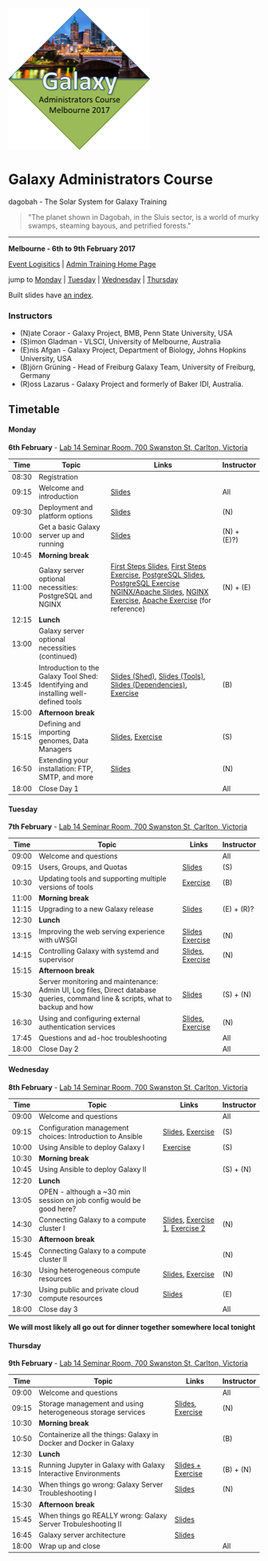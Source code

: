 ![gatc2017_logo.png](docs/shared-images/gatc2017_logo.png)

# Galaxy Administrators Course

dagobah - The Solar System for Galaxy Training
> "The planet shown in Dagobah, in the Sluis sector, is a world of murky swamps, steaming bayous, and petrified forests."

---
**Melbourne - 6th to 9th February 2017**

[Event Logisitics]() | [Admin Training Home Page]()

jump to [Monday](#monday) | [Tuesday](#tuesday) | [Wednesday](#wednesday) | [Thursday](#thursday)

Built slides have [an index](https://gvlproject.github.io/dagobah-training/).

### Instructors

* (N)ate Coraor - Galaxy Project, BMB, Penn State University, USA
* (S)imon Gladman - VLSCI, University of Melbourne, Australia
* (E)nis Afgan - Galaxy Project, Department of Biology, Johns Hopkins University, USA
* (B)jörn Grüning - Head of Freiburg Galaxy Team, University of Freiburg, Germany
* (R)oss Lazarus - Galaxy Project and formerly of Baker IDI, Australia.

## Timetable
#### Monday
**6th February** - [Lab 14 Seminar Room, 700 Swanston St, Carlton, Victoria](https://goo.gl/maps/FD2cdrFeDfG2)

| **Time** | **Topic** | **Links** | **Instructor** |
| -------- | --------- | --------- | ----------- |
| 08:30 | Registration |  |  |
| 09:15 | Welcome and introduction | [Slides](https://gvlproject.github.io/dagobah-training/00-intro/intro.html) | All |
| 09:30 | Deployment and platform options | [Slides](https://gvlproject.github.io/dagobah-training/01-deployment-platforms/choices.html) | (N) |
| 10:00 | Get a basic Galaxy server up and running | [Slides](https://gvlproject.github.io/dagobah-training/02-basic-server/get-galaxy.html) | (N) + (E)?) |
| 10:45 | **Morning break** | | |
| 11:00 | Galaxy server optional necessities: PostgreSQL and NGINX | [First Steps Slides](https://gvlproject.github.io/dagobah-training/03-production-basics/production.html), [First Steps Exercise](essions/03-production-basics/ex1-first-steps.md), [PostgreSQL Slides](https://gvlproject.github.io/dagobah-training/03-production-basics/databases.html), [PostgreSQL Exercise](sessions/03-production-basics/ex2-postgres.md)  [NGINX/Apache Slides](https://gvlproject.github.io/dagobah-training/03-production-basics/webservers.html), [NGINX Exercise](sessions/03-production-basics/ex3-nginx.md), [Apache Exercise](sessions/03-production-basics/ex4-apache.md) (for reference)| (N) + (E) |
| 12:15 | **Lunch** | | |
| 13:00 | Galaxy server optional necessities (continued)| | |
| 13:45 | Introduction to the Galaxy Tool Shed: Identifying and installing well-defined tools | [Slides (Shed)](https://gvlproject.github.io/dagobah-training/05-tool-shed/shed_intro.html), [Slides (Tools)](https://gvlproject.github.io/dagobah-training/05-tool-shed/tool_installation.html), [Slides (Dependencies)](https://gvlproject.github.io/dagobah-training/05-tool-shed/tool-dependencies.html), [Exercise](sessions/05-tool-shed/ex-tool-management.md)| (B) |
| 15:00 | **Afternoon break** | | |
| 15:15 | Defining and importing genomes, Data Managers | [Slides](https://gvlproject.github.io/dagobah-training/06-reference-genomes/reference_genomes.html), [Exercise](sessions/06-reference-genomes/ex06_reference_genomes.md) | (S) |
| 16:50 | Extending your installation: FTP, SMTP, and more | [Slides](https://gvlproject.github.io/dagobah-training/07-extending-installation/extending.html) | (N) |
| 18:00 | Close Day 1 | | All |

#### Tuesday
**7th February** - [Lab 14 Seminar Room, 700 Swanston St, Carlton, Victoria](https://goo.gl/maps/FD2cdrFeDfG2)

| **Time** | **Topic** | **Links** | **Instructor** |
| -------- | --------- | --------- | ----------- |
| 09:00 | Welcome and questions |  | All |
| 09:15 | Users, Groups, and Quotas | [Slides](https://gvlproject.github.io/dagobah-training/08-users-groups-quotas/users-groups-quotas.html) | (S) |
| 10:30 | Updating tools and supporting multiple versions of tools | [Exercise](sessions/05-tool-shed/ex-tool-management.md) | (B) |
| 11:00 | **Morning break** | | |
| 11:15 | Upgrading to a new Galaxy release | [Slides](https://gvlproject.github.io/dagobah-training/10-upgrading-release/upgrading.html) | (E) + (R)? |
| 12:30 | **Lunch** | | |
| 13:15 | Improving the web serving experience with uWSGI | [Slides](https://gvlproject.github.io/dagobah-training/11-uwsgi/uwsgi.html) [Exercise](sessions/11-uwsgi/ex1-uwsgi.md) | (N) |
| 14:15 | Controlling Galaxy with systemd and supervisor | [Slides](https://gvlproject.github.io/dagobah-training/12-systemd-supervisor/systemd-supervisor.html), [Exercise](sessions/12-systemd-supervisor/ex1-supervisor.md) | (N) |
| 15:15 | **Afternoon break** | | |
| 15:30 | Server monitoring and maintenance: Admin UI, Log files, Direct database queries, command line & scripts, what to backup and how | [Slides](https://gvlproject.github.io/dagobah-training/002-monitoring-maintenance/monitoring-maintenance.html) | (S) + (N) |
| 16:30 | Using and configuring external authentication services | [Slides](https://gvlproject.github.io/dagobah-training/004-external-auth/external-auth.html), [Exercise](sessions/004-external-authentication/ex1-pam-auth.md) | (N) |
| 17:45 | Questions and ad-hoc troubleshooting | | All |
| 18:00 | Close Day 2 | | All |

#### Wednesday
**8th February** - [Lab 14 Seminar Room, 700 Swanston St, Carlton, Victoria](https://goo.gl/maps/FD2cdrFeDfG2)

| **Time** | **Topic** | **Links** | **Instructor** |
| -------- | --------- | --------- | ----------- |
| 09:00 | Welcome and questions |  | All |
| 09:15 | Configuration management choices: Introduction to Ansible | [Slides](https://gvlproject.github.io/dagobah-training/001-ansible/ansible-introduction.html), [Exercise](sessions/001-ansible/ex1-intro-ansible.md) | (S) |
| 10:00 | Using Ansible to deploy Galaxy I |  [Exercise](sessions/001-ansible/ex2-galaxy-ansible.md)| (S) |
| 10:30 | **Morning break** | | |
| 10:45 | Using Ansible to deploy Galaxy II |  | (S) + (N) |
| 12:20 | **Lunch** | | |
| 13:05 | OPEN - although a ~30 min session on job config would be good here? | | | |
| 14:30 | Connecting Galaxy to a compute cluster I | [Slides](https://gvlproject.github.io/dagobah-training/005-compute-cluster/compute-cluster.html), [Exercise 1](sessions/005-compute-cluster/ex1-slurm.md), [Exercise 2](sessions/005-compute-cluster/ex2-advanced-job-configs.md) | (N)|
| 15:30 | **Afternoon break** | | |
| 15:45 | Connecting Galaxy to a compute cluster II |  | (N) |
| 16:30 | Using heterogeneous compute resources | [Slides](https://gvlproject.github.io/dagobah-training/005-compute-cluster/heterogeneous.html), [Exercise](sessions/005-compute-cluster/ex3-pulsar.md) | (N) |
| 17:30 | Using public and private cloud compute resources | [Slides](https://gvlproject.github.io/dagobah-training/006-clouds/clouds.html) | (E) |
| 18:00 | Close day 3 | | All |

**We will most likely all go out for dinner together somewhere local tonight**

#### Thursday
**9th February** - [Lab 14 Seminar Room, 700 Swanston St, Carlton, Victoria](https://goo.gl/maps/FD2cdrFeDfG2)

| **Time** | **Topic** | **Links** | **Instructor** |
| -------- | --------- | --------- | ----------- |
| 09:00 | Welcome and questions |  | All |
| 09:15 | Storage management and using heterogeneous storage services | [Slides](https://gvlproject.github.io/dagobah-training/007-storage/storage.html), [Exercise](sessions/007-storage-management/ex1-objectstore.md) | (N) |
| 10:30 | **Morning break** | | |
| 10:50 | Containerize all the things: Galaxy in Docker and Docker in Galaxy | | (B) |
| 12:30 | **Lunch** | | |
| 13:15 | Running Jupyter in Galaxy with Galaxy Interactive Environments | [Slides + Exercise](https://gist.github.com/natefoo/73bdcd9d467efd8d333ec15719e71108) | (B) + (N) |
| 14:30 | When things go wrong: Galaxy Server Troubleshooting I | [Slides](https://gvlproject.github.io/dagobah-training/11-basic-troubleshooting/basic-troubleshooting.html)| (N) |
| 15:30 | **Afternoon break** | | |
| 15:45 | When things go REALLY wrong: Galaxy Server Trobuleshooting II |  [Slides](https://gvlproject.github.io/dagobah-training/009-advanced-troubleshooting/troubleshooting.html#1) | |
| 16:45 | Galaxy server architecture | [Slides](https://gvlproject.github.io/dagobah-training/12-architecture/galaxy_architecture.html) | | 
| 18:00 | Wrap up and close | | All |
